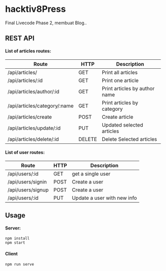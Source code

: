 # **hacktiv8Press**
Final Livecode Phase 2, membuat Blog..

## REST API
#### List of articles routes:
|**Route**|**HTTP**|**Description**|
|---------|--------|---------------|
|/api/articles/|GET|Print all articles|
|/api/articles/:id|GET|Print one article|
|/api/articles/author/:id|GET|Print articles by author name|
|/api/articles/category/:name|GET|Print articles by category|
|/api/articles/create|POST|Create article|
|/api/articles/update/:id|PUT|Updated selected articles|
|/api/articles/delete/:id|DELETE|Delete Selected articles|

#### List of user routes:
|**Route**|**HTTP**|**Description**|
|---------|--------|---------------|
|/api/users/:id|GET|get a single user|
|/api/users/signin|POST|Create a user|
|/api/users/signup|POST|Create a user|
|/api/users/:id|PUT|Update a user with new info|

## Usage
#### Server:
```
npm install
npm start
```

#### Client
```
npm run serve
```
